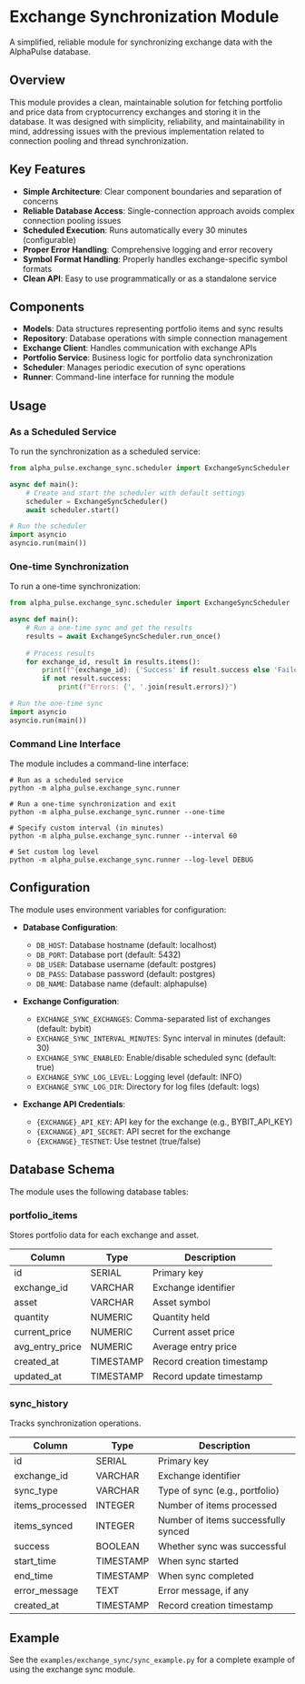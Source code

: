 # Exchange Synchronization Module

A simplified, reliable module for synchronizing exchange data with the AlphaPulse database.

## Overview

This module provides a clean, maintainable solution for fetching portfolio and price data from cryptocurrency exchanges and storing it in the database. It was designed with simplicity, reliability, and maintainability in mind, addressing issues with the previous implementation related to connection pooling and thread synchronization.

## Key Features

- **Simple Architecture**: Clear component boundaries and separation of concerns
- **Reliable Database Access**: Single-connection approach avoids complex connection pooling issues
- **Scheduled Execution**: Runs automatically every 30 minutes (configurable)
- **Proper Error Handling**: Comprehensive logging and error recovery
- **Symbol Format Handling**: Properly handles exchange-specific symbol formats
- **Clean API**: Easy to use programmatically or as a standalone service

## Components

- **Models**: Data structures representing portfolio items and sync results
- **Repository**: Database operations with simple connection management
- **Exchange Client**: Handles communication with exchange APIs
- **Portfolio Service**: Business logic for portfolio data synchronization
- **Scheduler**: Manages periodic execution of sync operations
- **Runner**: Command-line interface for running the module

## Usage

### As a Scheduled Service

To run the synchronization as a scheduled service:

```python
from alpha_pulse.exchange_sync.scheduler import ExchangeSyncScheduler

async def main():
    # Create and start the scheduler with default settings
    scheduler = ExchangeSyncScheduler()
    await scheduler.start()

# Run the scheduler
import asyncio
asyncio.run(main())
```

### One-time Synchronization

To run a one-time synchronization:

```python
from alpha_pulse.exchange_sync.scheduler import ExchangeSyncScheduler

async def main():
    # Run a one-time sync and get the results
    results = await ExchangeSyncScheduler.run_once()
    
    # Process results
    for exchange_id, result in results.items():
        print(f"{exchange_id}: {'Success' if result.success else 'Failed'}")
        if not result.success:
            print(f"Errors: {', '.join(result.errors)}")

# Run the one-time sync
import asyncio
asyncio.run(main())
```

### Command Line Interface

The module includes a command-line interface:

```
# Run as a scheduled service
python -m alpha_pulse.exchange_sync.runner

# Run a one-time synchronization and exit
python -m alpha_pulse.exchange_sync.runner --one-time

# Specify custom interval (in minutes)
python -m alpha_pulse.exchange_sync.runner --interval 60

# Set custom log level
python -m alpha_pulse.exchange_sync.runner --log-level DEBUG
```

## Configuration

The module uses environment variables for configuration:

- **Database Configuration**:
  - `DB_HOST`: Database hostname (default: localhost)
  - `DB_PORT`: Database port (default: 5432)
  - `DB_USER`: Database username (default: postgres)
  - `DB_PASS`: Database password (default: postgres)
  - `DB_NAME`: Database name (default: alphapulse)

- **Exchange Configuration**:
  - `EXCHANGE_SYNC_EXCHANGES`: Comma-separated list of exchanges (default: bybit)
  - `EXCHANGE_SYNC_INTERVAL_MINUTES`: Sync interval in minutes (default: 30)
  - `EXCHANGE_SYNC_ENABLED`: Enable/disable scheduled sync (default: true)
  - `EXCHANGE_SYNC_LOG_LEVEL`: Logging level (default: INFO)
  - `EXCHANGE_SYNC_LOG_DIR`: Directory for log files (default: logs)

- **Exchange API Credentials**:
  - `{EXCHANGE}_API_KEY`: API key for the exchange (e.g., BYBIT_API_KEY)
  - `{EXCHANGE}_API_SECRET`: API secret for the exchange
  - `{EXCHANGE}_TESTNET`: Use testnet (true/false)

## Database Schema

The module uses the following database tables:

### portfolio_items

Stores portfolio data for each exchange and asset.

| Column          | Type      | Description                       |
|-----------------|-----------|-----------------------------------|
| id              | SERIAL    | Primary key                       |
| exchange_id     | VARCHAR   | Exchange identifier               |
| asset           | VARCHAR   | Asset symbol                      |
| quantity        | NUMERIC   | Quantity held                     |
| current_price   | NUMERIC   | Current asset price               |
| avg_entry_price | NUMERIC   | Average entry price               |
| created_at      | TIMESTAMP | Record creation timestamp         |
| updated_at      | TIMESTAMP | Record update timestamp           |

### sync_history

Tracks synchronization operations.

| Column          | Type      | Description                       |
|-----------------|-----------|-----------------------------------|
| id              | SERIAL    | Primary key                       |
| exchange_id     | VARCHAR   | Exchange identifier               |
| sync_type       | VARCHAR   | Type of sync (e.g., portfolio)    |
| items_processed | INTEGER   | Number of items processed         |
| items_synced    | INTEGER   | Number of items successfully synced|
| success         | BOOLEAN   | Whether sync was successful       |
| start_time      | TIMESTAMP | When sync started                 |
| end_time        | TIMESTAMP | When sync completed               |
| error_message   | TEXT      | Error message, if any             |
| created_at      | TIMESTAMP | Record creation timestamp         |

## Example

See the `examples/exchange_sync/sync_example.py` for a complete example of using the exchange sync module.